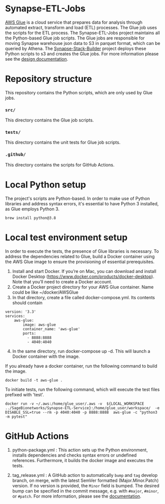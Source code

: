 # Synapse-ETL-Jobs
[AWS Glue](https://docs.aws.amazon.com/glue/latest/dg/what-is-glue.html) is a cloud service that prepares data for analysis 
through automated extract, transform and load (ETL) processes. The Glue job uses the scripts for the ETL process. 
The Synapse-ETL-Jobs project maintains all the Python-based Glue job scripts. The Glue jobs are responsible for moving 
Synapse warehouse json data to S3 in parquet format, which can be queried by Athena. The [Synapse-Stack-Builder](https://github.com/Sage-Bionetworks/Synapse-Stack-Builder) 
project deploys these Python scripts to s3 and creates the Glue jobs. For more information please see 
the [design documentation](https://sagebionetworks.jira.com/wiki/spaces/DW/pages/2732916846/Processing+Access+Records+using+AWS+High+Level+Design).

# Repository structure
This repository contains the Python scripts, which are only used by Glue jobs.

### `src/`
This directory contains the Glue job scripts.

### `tests/`
This directory contains the unit tests for Glue job scripts.

### `.github/`
This directory contains the scripts for GitHub Actions.

# Local Python setup
The project's scripts are Python-based. In order to make use of Python libraries and address syntax errors, 
it's essential to have Python 3 installed, as Glue employs Python 3.

```
brew install python@3.8
```

# Local test environment setup
In order to execute the tests, the presence of Glue libraries is necessary. To address the dependencies related to Glue, 
build a Docker container using the AWS Glue image to ensure the provisioning of essential prerequisites.

1. Install and start Docker. If you’re on Mac, you can download and install Docker Desktop (https://www.docker.com/products/docker-desktop). 
Note that you’ll need to create a Docker account.
2. Create a Docker project directory for your AWS Glue container. Name could be like ~/docker/AWSGlue
3. In that directory, create a file called docker-compose.yml. Its contents should contain
```
version: '3.3'
services:
    aws-glue:
        image: aws-glue
        container_name: 'aws-glue'
        ports:
          - 8888:8888
          - 4040:4040
```
4. In the same directory, run docker-compose up -d. This will launch a Docker container with the image.

If you already have a docker container, run the following command to build the image.
```
docker build -t aws-glue .
```

To initiate tests, run the following command, which will execute the test files prefixed with 'test'.

```
docker run -v ~/.aws:/home/glue_user/.aws -v  ${LOCAL_WORKSPACE ../SageBionetworks/Synapse-ETL-Service}:/home/glue_user/workspace/  -e DISABLE_SSL=true --rm -p 4040:4040 -p 8888:8888  aws-glue -c "python3 -m pytest"
```

# GitHub Actions

1. python-package.yml : This action sets up the Python environment, installs dependencies and checks syntax errors 
or undefined references. Furthermore, it builds the docker image and executes the tests.

2. tag_release.yml : A GitHub action to automatically `bump` and `tag` develop branch, on merge, with the latest 
SemVer formatted (Major.Minor.Patch) version. If no version is provided, the `Minor` field is bumped.
The desired bump can be specified in the commit message, e.g. with `#major`, `#minor`, or `#patch`.  For more information,
please see the [documentation](https://github.com/anothrNick/github-tag-action).
